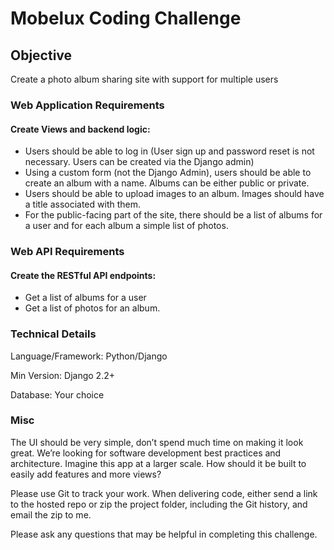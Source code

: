 # Mobelux Coding Challenge

## Objective

Create a photo album sharing site with support for multiple users

### Web Application Requirements

#### Create Views and backend logic:

* Users should be able to log in (User sign up and password reset is not necessary. Users can be created via the Django admin)
* Using a custom form (not the Django Admin), users should be able to create an album with a name. Albums can be either public or private. 
* Users should be able to upload images to an album. Images should have a title associated with them.
* For the public-facing part of the site, there should be a list of albums for a user and for each album a simple list of photos.

### Web API Requirements

#### Create the RESTful API endpoints:

* Get a list of albums for a user
* Get a list of photos for an album.


### Technical Details

Language/Framework: Python/Django

Min Version: Django 2.2+

Database: Your choice


### Misc

The UI should be very simple, don’t spend much time on making it look great. We’re looking for software development best practices and architecture. Imagine this app at a larger scale. How should it be built to easily add features and more views?

Please use Git to track your work. When delivering code, either send a link to the hosted repo or zip the project folder, including the Git history, and email the zip to me.

Please ask any questions that may be helpful in completing this challenge.
